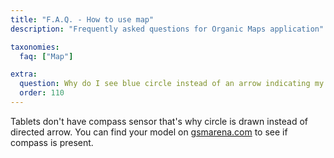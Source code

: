 ```yaml
---
title: "F.A.Q. - How to use map"
description: "Frequently asked questions for Organic Maps application"

taxonomies:
  faq: ["Map"]

extra:
  question: Why do I see blue circle instead of an arrow indicating my position?
  order: 110
---
```


Tablets don't have compass sensor that's why circle is drawn instead of directed arrow.
You can find your model on [gsmarena.com](https://www.gsmarena.com) to see if compass is present.
